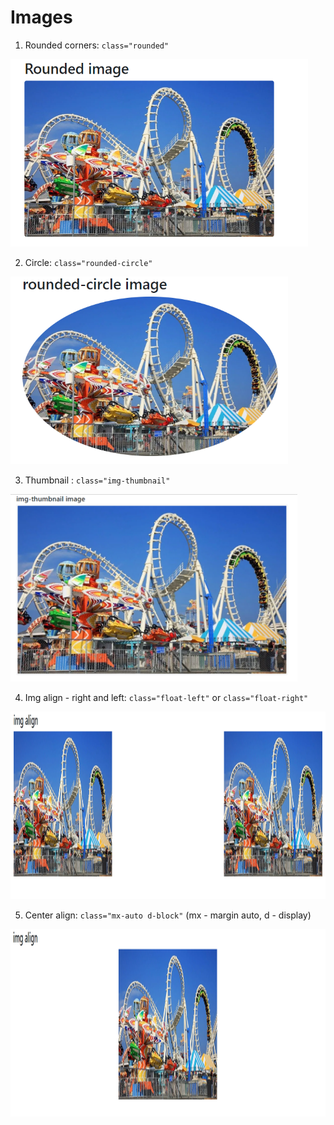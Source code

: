 # Images

1. Rounded corners: `class="rounded"`

<img src="IMG/1.PNG" height='300px'>

2. Circle: `class="rounded-circle"`

<img src="IMG/2.PNG" height='300px'>

3. Thumbnail : `class="img-thumbnail"`

<img src="IMG/3.PNG" height='300px'>

4. Img align - right and left: `class="float-left"` or `class="float-right"`

<img src="IMG/4.PNG" height='300px'>

5. Center align: `class="mx-auto d-block"` (mx - margin auto, d - display)

<img src="IMG/5.PNG" height='300px'>

